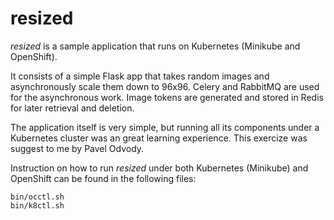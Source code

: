 # resized

*resized* is a sample application that runs on Kubernetes (Minikube and OpenShift).

It consists of a simple Flask app that takes random images and asynchronously scale them down to 96x96. Celery  and RabbitMQ are used for the asynchronous work. Image tokens are generated and stored in Redis for later retrieval and deletion.

The application itself is very simple, but running all its components under a Kubernetes cluster was an great learning experience. This exercize was suggest to me by Pavel Odvody.

Instruction on how to run *resized* under both Kubernetes (Minikube) and OpenShift can be found in the following files:

```
bin/occtl.sh
bin/k8ctl.sh
```
